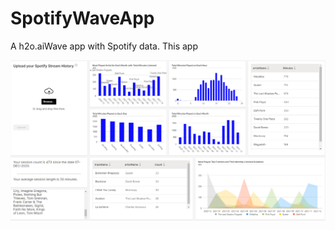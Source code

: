 # SpotifyWaveApp
A h2o.aiWave app with Spotify data.
This app

![alt text](screenshots/Capture.PNG)
